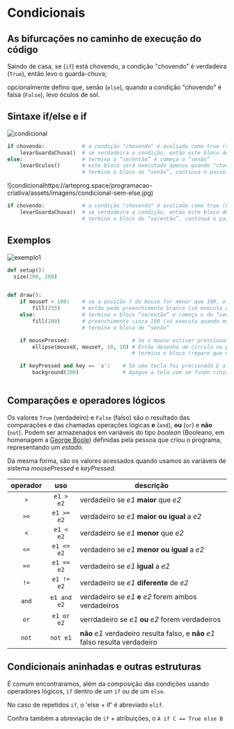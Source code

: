# Condicionais

## As bifurcações no caminho de execução do código

Saindo de casa, se (`if`) está chovendo, a condição "chovendo" é verdadeira (`True`), então levo o guarda-chuva;

opcionalmente defino que, senão (`else`), quando a condição "chovendo" é falsa (`False`), levo óculos de sol.

## Sintaxe if/else e if

![condicional](https://arteprog.space/programacao-criativa/assets/imagens/condicional-com-else.jpg)

``` python
if chovendo:            # a condição "chovendo" é avaliada como true (verdadeiro) ou false (falso)
    levarGuardaChuva()  # se verdadeira a condição, então este bloco de código será executado
else:                   # termina o “se/então” e começa o “senão”
    levarOculos()       # este bloco será executado apenas quando "chovendo" é falso
                        # termina o bloco do “senão”, continua o passeio.
```

![condicionalhttps://arteprog.space/programacao-criativa/assets/imagens/condicional-sem-else.jpg)

``` python
if chovendo:            # a condição "chovendo" é avaliada como true (verdadeiro) ou false (falso)
    levarGuardaChuva()  # se verdadeira a condição, então este bloco de código será executado
                        # termina o bloco do “se/então”, continua o passeio.
```

## Exemplos

![exemplo1](https://arteprog.space//programacao-criativa/assets/imagens/condicional1.png)

``` python
def setup():
  size(200, 200)


def draw():
    if mouseY < 100:    # se a posição Y do mouse for menor que 100, o mouse estiver perto do topo da tela
        fill(255)       # então pede preenchimento branco (só executa quando mouseY é menor que 100)
    else:               # termina o bloco “se/então” e começa o do “senão”
        fill(100)       # preenchimento cinza 100 (só executa quando mouseY não é menor que 100)
                        # termina o bloco do “senão”    

    if mousePressed:                    # Se o mouse estiver pressionado
        ellipse(mouseX, mouseY, 10, 10) # Então desenha um círculo na posição do mouse
                                        # termina o bloco (repare que não faz nada se o mouse estiver solto)

    if keyPressed and key == 'a':    # Se uma tecla foi precionada E a tecla foi o caractere 'a'
        background(200)              # Apague a tela com um fundo cinza (só executa sob as condições acima)
  

```

## Comparações e operadores lógicos

Os valores `True` (verdadeiro) e `False` (falso) são o resultado das comparações e das chamadas operações lógicas **e** (`and`), **ou** (`or`) e **não** (`not`). Podem ser armazenados em variáveis do tipo *boolean* (Booleano, em homenagem a [George Boole](https:#pt.wikipedia.org/wiki/George_Boole)) definidas pela pessoa que criou o programa, representando um *estado*.

Da mesma forma, são os valores acessados quando usamos as variáveis de sistema *mousePressed* e *keyPressed*.
 
|operador | uso | descrição |
|:---:  |:---: |--- |
| `>` | `e1 > e2` |  verdadeiro se *e1* **maior** que *e2* |
| `>=` | `e1 >= e2` | verdadeiro se *e1* **maior ou igual** a *e2* |
| `<` | `e1 < e2` | verdadeiro se *e1* **menor** que *e2* |
| `<=` | `e1 <= e2` | verdadeiro se *e1* **menor ou igual** a *e2* |
| `==` | `e1 == e2` | verdadeiro se *e1* **igual** a *e2* |
| `!=` | `e1 != e2` | verdadeiro se *e1* **diferente** de *e2* |
| `and` | `e1 and e2` | verdadeiro se *e1* **e** *e2* forem ambos verdadeiros |
| `or` | `e1 or e2` | verrdadeiro se *e1* **ou** *e2* forem verdadeiros |
| `not` | `not e1` | **não** *e1* verdadeiro resulta falso, e **não** *e1* falso resulta verdadeiro |

## Condicionais aninhadas e outras estruturas

É comum encontraramos, além da composição das condições usando operadores lógicos, `ìf` dentro de um `ìf` ou de um `else`.

No caso de repetidos `if`, o 'else + if' é abreviado `elif`.

Confira também a abreviação de `if` + atribuições, o `A if C == True else B`

